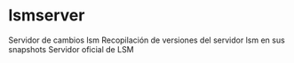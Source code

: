 # lsmserver
Servidor de cambios lsm
Recopilación de versiones del servidor lsm en sus snapshots
Servidor oficial de LSM
